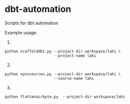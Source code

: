 # dbt-automation
Scripts for dbt automation

Example usage:

1. 

    python scaffolddbt.py --project-dir workspace/lahi \
                          --project-name lahi 
2. 

    python syncsources.py --project-dir workspace/lahi \
                          --source-name lahi 

3. 

    python flattenairbyte.py  --project-dir workspace/lahi


